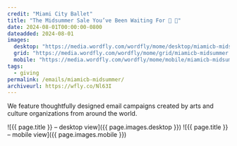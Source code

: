 ```yaml
---
credit: "Miami City Ballet"
title: "The Midsummer Sale You’ve Been Waiting For 🧚 🌊"
date: 2024-08-01T00:00:00-0800
dateadded: 2024-08-01
images:
  desktop: "https://media.wordfly.com/wordfly/mome/desktop/miamicb-midsummer.jpg"
  grid: "https://media.wordfly.com/wordfly/mome/grid/miamicb-midsummer.jpg"
  mobile: "https://media.wordfly.com/wordfly/mome/mobile/miamicb-midsummer.jpg"
tags:
  - giving
permalink: /emails/miamicb-midsummer/
archiveurl: https://wfly.co/Nl63I
---
```

We feature thoughtfully designed email campaigns created by arts and culture organizations from around the world.

![{{ page.title }} – desktop view]({{ page.images.desktop }})
![{{ page.title }} – mobile view]({{ page.images.mobile }})
